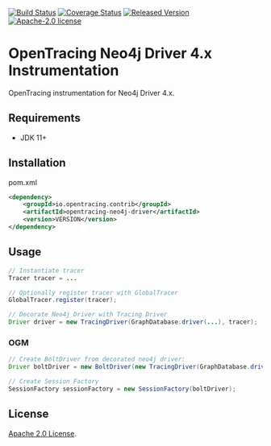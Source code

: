 [![Build Status][ci-img]][ci] [![Coverage Status][cov-img]][cov] [![Released Version][maven-img]][maven] [![Apache-2.0 license](https://img.shields.io/badge/license-Apache%202.0-blue.svg)](https://opensource.org/licenses/Apache-2.0)

# OpenTracing Neo4j Driver 4.x Instrumentation
OpenTracing instrumentation for Neo4j Driver 4.x.

## Requirements
- JDK 11+

## Installation

pom.xml
```xml
<dependency>
    <groupId>io.opentracing.contrib</groupId>
    <artifactId>opentracing-neo4j-driver</artifactId>
    <version>VERSION</version>
</dependency>
```

## Usage

```java
// Instantiate tracer
Tracer tracer = ...

// Optionally register tracer with GlobalTracer
GlobalTracer.register(tracer);

// Decorate Neo4j Driver with Tracing Driver
Driver driver = new TracingDriver(GraphDatabase.driver(...), tracer);

```

### OGM
```java
// Create BoltDriver from decorated neo4j driver:
Driver boltDriver = new BoltDriver(new TracingDriver(GraphDatabase.driver(...), tracer));

// Create Session Factory
SessionFactory sessionFactory = new SessionFactory(boltDriver);
```

## License

[Apache 2.0 License](./LICENSE).

[ci-img]: https://travis-ci.org/opentracing-contrib/java-neo4j-driver.svg?branch=master
[ci]: https://travis-ci.org/opentracing-contrib/java-neo4j-driver
[cov-img]: https://coveralls.io/repos/github/opentracing-contrib/java-neo4j-driver/badge.svg?branch=master
[cov]: https://coveralls.io/github/opentracing-contrib/java-neo4j-driver?branch=master
[maven-img]: https://img.shields.io/maven-central/v/io.opentracing.contrib/opentracing-neo4j-driver.svg
[maven]: http://search.maven.org/#search%7Cga%7C1%7Copentracing-neo4j-driver


